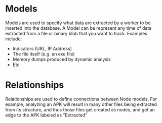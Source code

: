 # Models

Models are used to specify what data are extracted by a worker to be inserted into the database. A Model can be represent any time of data extracted from a file or binary blob that you want to track.  Examples include:

* Indicators (URL, IP Address)
* The file itself (e.g. an exe file)
* Memory dumps produced by dynamic analysis
* Etc 

# Relationships

Relationships are used to define connections between Node models.  For example, analyzing an APK will result in many other files being extracted from its structure, and thus those files get created as nodes, and get an edge to the APK labeled as "Extracted"